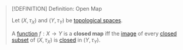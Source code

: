>[!DEFINITION] Definition: Open Map
>
>Let $(X, \tau_X)$ and $(Y, \tau_Y)$ be [topological spaces](Topological%20Space.md).
>
>A [function](../Analysis/Functions/Function.md) $f: X \to Y$ is a **closed map** iff the [image](../Analysis/Functions/Function.md) of every [closed subset](Topologies/Closed%20Subset.md) of $(X, \tau_X)$ is [closed](Topologies/Closed%20Subset.md) in $(Y, \tau_Y)$.
>